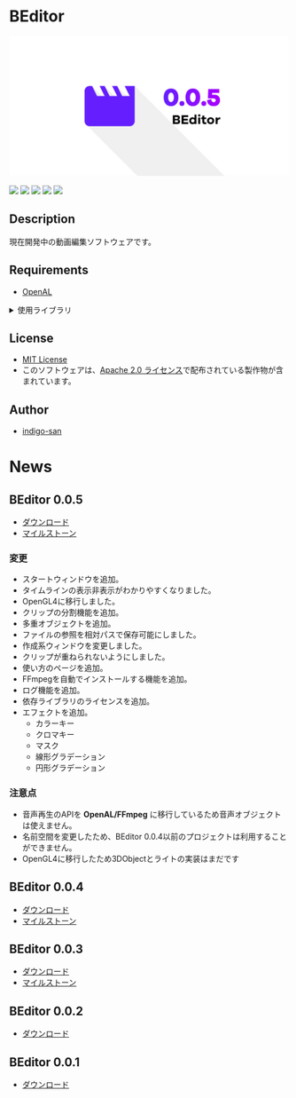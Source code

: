# BEditor

![](https://raw.githubusercontent.com/b-editor/BEditor/develop/docs/imgs/header.png)

![](https://img.shields.io/github/issues/b-editor/BEditor)
![](https://img.shields.io/github/forks/b-editor/BEditor)
![](https://img.shields.io/github/stars/b-editor/BEditor)
![](https://img.shields.io/github/license/b-editor/BEditor)
![](https://github.com/b-editor/BEditor/workflows/Debug%20Build%20&%20Test/badge.svg)

## Description
現在開発中の動画編集ソフトウェアです。

## Requirements
* [OpenAL](https://www.openal.org/)

<details>
<summary>使用ライブラリ</summary>

* [.NET runtime](https://github.com/dotnet/runtime)
* [OpenAL](https://www.openal.org/)
* [FFmpeg(自動でダウンロードします)](https://ffmpeg.org)
* [FFMediaToolkit](https://github.com/radek-k/FFMediaToolkit)
* [OpenTK](https://github.com/opentk/opentk)
* [System.Reactive](https://github.com/dotnet/reactive)
* [SkiaSharp](https://github.com/mono/SkiaSharp)
* [Material Design Icons](https://github.com/google/material-design-icons)
* [ReactiveProperty](https://github.com/runceel/ReactiveProperty)
* [Dragablz](https://dragablz.net/)
* [MaterialDesignTheme](https://github.com/MaterialDesignInXAML/MaterialDesignInXamlToolkit)
* [Markdig](https://github.com/xoofx/markdig)
* [Neo.Markdig.Xaml](https://github.com/neolithos/NeoMarkdigXaml)
* [NLog](https://github.com/NLog/NLog)

</details>

## License

* [MIT License](https://github.com/b-editor/BEditor/blob/main/LICENSE)
* このソフトウェアは、[Apache 2.0 ライセンス](http://www.apache.org/licenses/LICENSE-2.0)で配布されている製作物が含まれています。

## Author

* [indigo-san](https://github.com/indigo-san)

# News

## BEditor 0.0.5

* [ダウンロード](https://github.com/b-editor/BEditor/releases/tag/v0.0.5-alpha)
* [マイルストーン](https://github.com/b-editor/BEditor/milestone/2)


### 変更
* スタートウィンドウを追加。
* タイムラインの表示非表示がわかりやすくなりました。
* OpenGL4に移行しました。
* クリップの分割機能を追加。
* 多重オブジェクトを追加。
* ファイルの参照を相対パスで保存可能にしました。
* 作成系ウィンドウを変更しました。
* クリップが重ねられないようにしました。
* 使い方のページを追加。
* FFmpegを自動でインストールする機能を追加。
* ログ機能を追加。
* 依存ライブラリのライセンスを追加。
* エフェクトを追加。
    * カラーキー
    * クロマキー
    * マスク
    * 線形グラデーション
    * 円形グラデーション

### 注意点
* 音声再生のAPIを __OpenAL/FFmpeg__ に移行しているため音声オブジェクトは使えません。
* 名前空間を変更したため、BEditor 0.0.4以前のプロジェクトは利用することができません。
* OpenGL4に移行したため3DObjectとライトの実装はまだです

## BEditor 0.0.4

* [ダウンロード](https://github.com/b-editor/BEditor/releases/tag/v0.0.4-alpha)
* [マイルストーン](https://github.com/b-editor/BEditor/milestone/3)

## BEditor 0.0.3

* [ダウンロード](https://github.com/b-editor/BEditor/releases/tag/v0.0.3-alpha)
* [マイルストーン](https://github.com/b-editor/BEditor/milestone/1)

## BEditor 0.0.2

* [ダウンロード](https://drive.google.com/file/d/15BZabYO3jz_bGCnBT3IyMnxiJWHLAb-o/view?usp=sharing)

## BEditor 0.0.1

* [ダウンロード](https://drive.google.com/file/d/19w8gj_la7JAaCQjlEVldbbpos9xyMjrL/view?usp=sharing)
